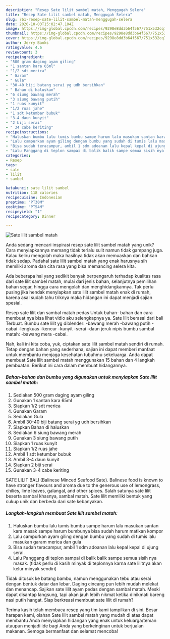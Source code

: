 ```yaml
---
description: "Resep Sate lilit sambel matah, Menggugah Selera"
title: "Resep Sate lilit sambel matah, Menggugah Selera"
slug: 761-resep-sate-lilit-sambel-matah-menggugah-selera
date: 2020-10-03T15:02:47.104Z
image: https://img-global.cpcdn.com/recipes/9298e8dd3b64f567/751x532cq70/sate-lilit-sambel-matah-foto-resep-utama.jpg
thumbnail: https://img-global.cpcdn.com/recipes/9298e8dd3b64f567/751x532cq70/sate-lilit-sambel-matah-foto-resep-utama.jpg
cover: https://img-global.cpcdn.com/recipes/9298e8dd3b64f567/751x532cq70/sate-lilit-sambel-matah-foto-resep-utama.jpg
author: Jerry Banks
ratingvalue: 4.6
reviewcount: 3
recipeingredient:
- "500 gram daging ayam giling"
- "1 santan kara 65ml"
- "1/2 sdt merica"
- " Garam"
- " Gula"
- "30-40 biji batang serai yg udh bersihkan"
- " Bahan di haluskan"
- "6 siung bawang merah"
- "3 siung bawang putih"
- "1 ruas kunyit"
- "1/2 ruas jahe"
- "1 sdt ketumbar bubuk"
- "3-4 daun kunyit"
- "2 biji serai"
- " 34 cabe keriting"
recipeinstructions:
- "Haluskan bumbu lalu tumis bumbu sampe harum lalu masukan santan kara masak sampe harum bumbunya bisa sudah harum matikan kompor"
- "Lalu campurkan ayam giling dengan bumbu yang sudah di tumis lalu masukan garam merica dan gula"
- "Bisa sudah teracampur, ambil 1 sdm adoanan lalu kepal kepal di ujung serai."
- "Lalu Panggang di teplon sampai di balik balik sampe semua sisih nya masak. (tidak perlu di kasih minyak di teplonnya karna sate lilitnya akan kelur minyak sendiri)"
categories:
- Resep
tags:
- sate
- lilit
- sambel

katakunci: sate lilit sambel 
nutrition: 118 calories
recipecuisine: Indonesian
preptime: "PT30M"
cooktime: "PT54M"
recipeyield: "1"
recipecategory: Dinner

---
```



![Sate lilit sambel matah](https://img-global.cpcdn.com/recipes/9298e8dd3b64f567/751x532cq70/sate-lilit-sambel-matah-foto-resep-utama.jpg)

Anda sedang mencari inspirasi resep sate lilit sambel matah yang unik? Cara menyiapkannya memang tidak terlalu sulit namun tidak gampang juga. Kalau keliru mengolah maka hasilnya tidak akan memuaskan dan bahkan tidak sedap. Padahal sate lilit sambel matah yang enak harusnya sih memiliki aroma dan cita rasa yang bisa memancing selera kita.

Ada beberapa hal yang sedikit banyak berpengaruh terhadap kualitas rasa dari sate lilit sambel matah, mulai dari jenis bahan, selanjutnya pemilihan bahan segar, hingga cara mengolah dan menghidangkannya. Tak perlu pusing jika hendak menyiapkan sate lilit sambel matah enak di rumah, karena asal sudah tahu triknya maka hidangan ini dapat menjadi sajian spesial.

Resep sate lilit dan sambal matah pedas Untuk bahan- bahan dan cara membuat nya bisa lihat vidio aku selengkapnya ya. Sate lilit berasal dari bali Terbuat. Bumbu sate lilit yg diblender: -bawang merah -bawang putih -cabai -lengkuas -kencur -kunyit -serai -daun jeruk nipis bumbu sambal matah: -bawang mera -cabai.


Nah, kali ini kita coba, yuk, ciptakan sate lilit sambel matah sendiri di rumah. Tetap dengan bahan yang sederhana, sajian ini dapat memberi manfaat untuk membantu menjaga kesehatan tubuhmu sekeluarga. Anda dapat membuat Sate lilit sambel matah menggunakan 15 bahan dan 4 langkah pembuatan. Berikut ini cara dalam membuat hidangannya.

<!--inarticleads1-->

##### Bahan-bahan dan bumbu yang digunakan untuk menyiapkan Sate lilit sambel matah:

1. Sediakan 500 gram daging ayam giling
1. Gunakan 1 santan kara 65ml
1. Siapkan 1/2 sdt merica
1. Gunakan  Garam
1. Sediakan  Gula
1. Ambil 30-40 biji batang serai yg udh bersihkan
1. Siapkan  Bahan di haluskan
1. Sediakan 6 siung bawang merah
1. Gunakan 3 siung bawang putih
1. Siapkan 1 ruas kunyit
1. Siapkan 1/2 ruas jahe
1. Ambil 1 sdt ketumbar bubuk
1. Ambil 3-4 daun kunyit
1. Siapkan 2 biji serai
1. Gunakan  3-4 cabe keriting


SATE LILIT BALI (Balinese Minced Seafood Sate). Balinese food is known to have stronger flavours and aroma due to the generous use of lemongrass, chilies, lime leaves, galangal, and other spices. Salah satunya sate lilit beserta sambal khasnya, sambal matah. Sate lilit memiliki bentuk yang cukup unik dan berbeda dari sate kebanyakan. 

<!--inarticleads2-->

##### Langkah-langkah membuat Sate lilit sambel matah:

1. Haluskan bumbu lalu tumis bumbu sampe harum lalu masukan santan kara masak sampe harum bumbunya bisa sudah harum matikan kompor
1. Lalu campurkan ayam giling dengan bumbu yang sudah di tumis lalu masukan garam merica dan gula
1. Bisa sudah teracampur, ambil 1 sdm adoanan lalu kepal kepal di ujung serai.
1. Lalu Panggang di teplon sampai di balik balik sampe semua sisih nya masak. (tidak perlu di kasih minyak di teplonnya karna sate lilitnya akan kelur minyak sendiri)


Tidak ditusuk ke batang bambu, namun menggunakan tebu atau serai dengan bentuk datar dan lebar. Daging cincang pun lebih mudah melekat dan menancap. Sajikan sate lilit ayam pedas dengan sambal matah. Meski dapat disantap langsung, tapi akan jauh lebih nikmat ketika dinikmati bareng nasi putih hangat. Siap berkreasi membuat sate lilit di rumah? 

Terima kasih telah membaca resep yang tim kami tampilkan di sini. Besar harapan kami, olahan Sate lilit sambel matah yang mudah di atas dapat membantu Anda menyiapkan hidangan yang enak untuk keluarga/teman ataupun menjadi ide bagi Anda yang berkeinginan untuk berjualan makanan. Semoga bermanfaat dan selamat mencoba!
